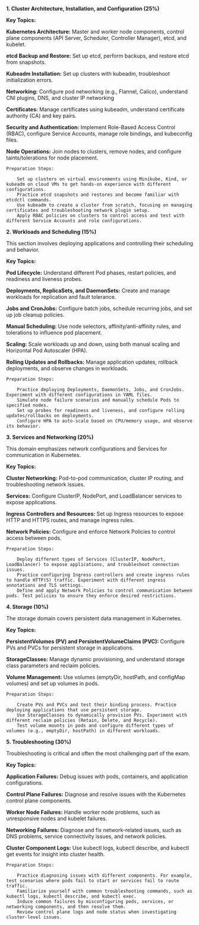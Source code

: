 **1. Cluster Architecture, Installation, and Configuration (25%)**


   **Key Topics:**

  **Kubernetes Architecture:** Master and worker node components, control plane components (API Server, Scheduler, Controller Manager), etcd, and kubelet.
        
  **etcd Backup and Restore:** Set up etcd, perform backups, and restore etcd from snapshots.

  **Kubeadm Installation:** Set up clusters with kubeadm, troubleshoot initialization errors.

  **Networking:** Configure pod networking (e.g., Flannel, Calico), understand CNI plugins, DNS, and cluster IP networking
    
  **Certificates:** Manage certificates using kubeadm, understand certificate authority (CA) and key pairs.

  **Security and Authentication:** Implement Role-Based Access Control (RBAC), configure Service Accounts, manage role bindings, and kubeconfig files.

  **Node Operations:** Join nodes to clusters, remove nodes, and configure taints/tolerations for node placement.

    Preparation Steps:

        Set up clusters on virtual environments using Minikube, Kind, or kubeadm on cloud VMs to get hands-on experience with different configurations.
        Practice etcd snapshots and restores and become familiar with etcdctl commands.
        Use kubeadm to create a cluster from scratch, focusing on managing certificates and troubleshooting network plugin setup.
        Apply RBAC policies on clusters to control access and test with different Service Accounts and role configurations.

**2. Workloads and Scheduling (15%)**

This section involves deploying applications and controlling their scheduling and behavior.

  **Key Topics:**

  **Pod Lifecycle:** Understand different Pod phases, restart policies, and readiness and liveness probes.

  **Deployments, ReplicaSets, and DaemonSets:** Create and manage workloads for replication and fault tolerance.
  
  **Jobs and CronJobs:** Configure batch jobs, schedule recurring jobs, and set up job cleanup policies.
  
  **Manual Scheduling:** Use node selectors, affinity/anti-affinity rules, and tolerations to influence pod placement.
  
  **Scaling:** Scale workloads up and down, using both manual scaling and Horizontal Pod Autoscaler (HPA).
  
  **Rolling Updates and Rollbacks:** Manage application updates, rollback deployments, and observe changes in workloads.

    Preparation Steps:

        Practice deploying Deployments, DaemonSets, Jobs, and CronJobs. Experiment with different configurations in YAML files.
        Simulate node failure scenarios and manually schedule Pods to specified nodes.
        Set up probes for readiness and liveness, and configure rolling updates/rollbacks on deployments.
        Configure HPA to auto-scale based on CPU/memory usage, and observe its behavior.

**3. Services and Networking (20%)**

This domain emphasizes network configurations and Services for communication in Kubernetes.

  **Key Topics:**

  **Cluster Networking:** Pod-to-pod communication, cluster IP routing, and troubleshooting network issues.

  **Services:** Configure ClusterIP, NodePort, and LoadBalancer services to expose applications.

  **Ingress Controllers and Resources:** Set up Ingress resources to expose HTTP and HTTPS routes, and manage ingress rules.

  **Network Policies:** Configure and enforce Network Policies to control access between pods.

    Preparation Steps:

        Deploy different types of Services (ClusterIP, NodePort, LoadBalancer) to expose applications, and troubleshoot connection issues.
        Practice configuring Ingress controllers and create ingress rules to handle HTTP(S) traffic. Experiment with different ingress annotations and TLS settings.
        Define and apply Network Policies to control communication between pods. Test policies to ensure they enforce desired restrictions.

**4. Storage (10%)**

The storage domain covers persistent data management in Kubernetes.

  **Key Topics:**

  **PersistentVolumes (PV) and PersistentVolumeClaims (PVC):** Configure PVs and PVCs for persistent storage in applications.
  
  **StorageClasses:** Manage dynamic provisioning, and understand storage class parameters and reclaim policies.
  
  **Volume Management:** Use volumes (emptyDir, hostPath, and configMap volumes) and set up volumes in pods.

    Preparation Steps:

        Create PVs and PVCs and test their binding process. Practice deploying applications that use persistent storage.
        Use StorageClasses to dynamically provision PVs. Experiment with different reclaim policies (Retain, Delete, and Recycle).
        Test volume mounts in pods and configure different types of volumes (e.g., emptyDir, hostPath) in different workloads.

**5. Troubleshooting (30%)**

Troubleshooting is critical and often the most challenging part of the exam.

  **Key Topics:**

  **Application Failures:** Debug issues with pods, containers, and application configurations.
  
  **Control Plane Failures:** Diagnose and resolve issues with the Kubernetes control plane components.
  
  **Worker Node Failures:** Handle worker node problems, such as unresponsive nodes and kubelet failures.
  
  **Networking Failures:** Diagnose and fix network-related issues, such as DNS problems, service connectivity issues, and network policies.
  
  **Cluster Component Logs:** Use kubectl logs, kubectl describe, and kubectl get events for insight into cluster health.

    Preparation Steps:

        Practice diagnosing issues with different components. For example, test scenarios where pods fail to start or services fail to route traffic.
        Familiarize yourself with common troubleshooting commands, such as kubectl logs, kubectl describe, and kubectl exec.
        Induce common failures by misconfiguring pods, services, or networking components, and then resolve them.
        Review control plane logs and node status when investigating cluster-level issues.
